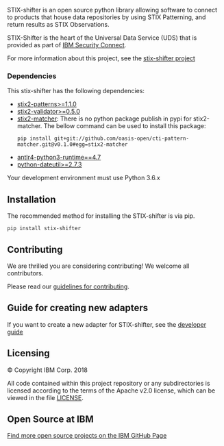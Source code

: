 STIX-shifter is an open source python library allowing software to connect to products that house data repositories by using STIX Patterning, and return results as STIX Observations.

STIX-Shifter is the heart of the Universal Data Service (UDS) that is provided as part of [IBM Security Connect](https://www.ibm.com/security/connect/).

For more information about this project, see the [stix-shifter project](https://github.com/IBM/stix-shifter/blob/master/README.md)

### Dependencies

This stix-shifter has the following dependencies:

- [stix2-patterns>=1.1.0](https://pypi.org/project/stix2-patterns/)
- [stix2-validator>=0.5.0](https://pypi.org/project/stix2-validator/)
- [stix2-matcher](https://github.com/oasis-open/cti-pattern-matcher): There is no python package publish in pypi for stix2-matcher. The bellow command can be used to install this package:
    ```
    pip install git+git://github.com/oasis-open/cti-pattern-matcher.git@v0.1.0#egg=stix2-matcher
    ```
- [antlr4-python3-runtime==4.7](https://pypi.org/project/antlr4-python3-runtime/)
- [python-dateutil>=2.7.3](https://pypi.org/project/python-dateutil/)

Your development environment must use Python 3.6.x

## Installation
The recommended method for installing the STIX-shifter is via pip.
```
pip install stix-shifter
```

## Contributing

We are thrilled you are considering contributing! We welcome all contributors.

Please read our [guidelines for contributing](https://github.com/IBM/stix-shifter/blob/master/CONTRIBUTING.md).

## Guide for creating new adapters

If you want to create a new adapter for STIX-shifter, see the [developer guide](https://github.com/IBM/stix-shifter/blob/bundle_sample/adapter-guide/develop-stix-adapter.md)

## Licensing

:copyright: Copyright IBM Corp. 2018

All code contained within this project repository or any
subdirectories is licensed according to the terms of the Apache v2.0 license,
which can be viewed in the file [LICENSE](https://github.com/IBM/stix-shifter/blob/master/LICENSE).

## Open Source at IBM

[Find more open source projects on the IBM GitHub Page](http://ibm.github.io/)